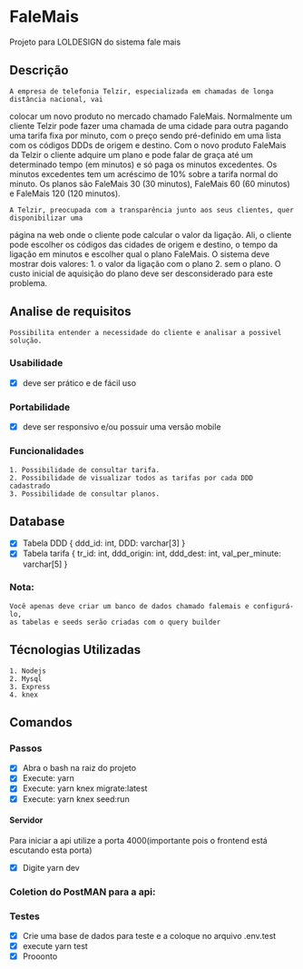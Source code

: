 # FaleMais
Projeto para LOLDESIGN do sistema fale mais
## Descrição
    A empresa de telefonia Telzir, especializada em chamadas de longa distância nacional, vai
colocar um novo produto no mercado chamado FaleMais.
    Normalmente um cliente Telzir pode fazer uma chamada de uma cidade para outra pagando
uma tarifa fixa por minuto, com o preço sendo pré-definido em uma lista com os códigos DDDs
de origem e destino.
    Com o novo produto FaleMais da Telzir o cliente adquire um plano e pode falar de graça até
um determinado tempo (em minutos) e só paga os minutos excedentes. Os minutos
excedentes tem um acréscimo de 10% sobre a tarifa normal do minuto. Os planos são
FaleMais 30 (30 minutos), FaleMais 60 (60 minutos) e FaleMais 120 (120 minutos).

    A Telzir, preocupada com a transparência junto aos seus clientes, quer disponibilizar uma
página na web onde o cliente pode calcular o valor da ligação. Ali, o cliente pode escolher os
códigos das cidades de origem e destino, o tempo da ligação em minutos e escolher qual o
plano FaleMais. O sistema deve mostrar dois valores: 
    1. o valor da ligação com o plano 
    2. sem o plano. O custo inicial de aquisição do plano deve ser desconsiderado para este problema. 

## Analise de requisitos
    Possibilita entender a necessidade do cliente e analisar a possivel solução.
### Usabilidade
   - [x] deve ser prático e de fácil uso
### Portabilidade
   - [x] deve ser responsivo e/ou possuir uma versão mobile
### Funcionalidades
    1. Possibilidade de consultar tarifa. 
    2. Possibilidade de visualizar todos as tarifas por cada DDD cadastrado
    3. Possibilidade de consultar planos.

## Database
   - [x]  Tabela DDD { ddd_id: int, DDD: varchar[3] }
   - [x]  Tabela tarifa { tr_id: int, ddd_origin: int, ddd_dest: int, val_per_minute: varchar[5]  }
### Nota: 
    Você apenas deve criar um banco de dados chamado falemais e configurá-lo,
    as tabelas e seeds serão criadas com o query builder
## Técnologias Utilizadas
    1. Nodejs
    2. Mysql
    3. Express
    4. knex


## Comandos
### Passos
- [x] Abra o bash na raiz do projeto
- [x] Execute: yarn
- [x] Execute: yarn knex migrate:latest 
- [x] Execute: yarn knex seed:run
#### Servidor
Para iniciar a api utilize a porta 4000(importante pois o frontend está escutando esta porta)
-[x] Digite yarn dev
### Coletion do PostMAN para a api: 

### Testes
-[x] Crie uma base de dados para teste e a coloque no arquivo .env.test
-[x] execute yarn test
-[x] Prooonto
